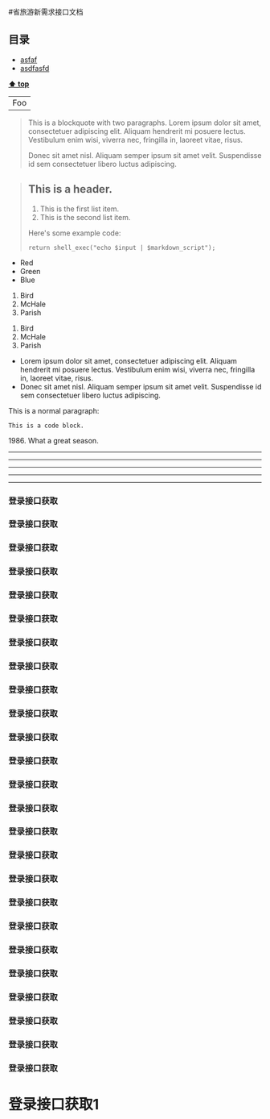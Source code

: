 

#省旅游新需求接口文档

## 目录
 - [asfaf](https://github.com/swgloomy/Provincial-Tourism-Interface-Document)
 - [asdfasfd](#登录接口获取1)
 
**[⬆ top](###-登录接口获取1)**
<table>
    <tr>
        <td>Foo</td>
    </tr>
</table>

> This is a blockquote with two paragraphs. Lorem ipsum dolor sit amet,
> consectetuer adipiscing elit. Aliquam hendrerit mi posuere lectus.
> Vestibulum enim wisi, viverra nec, fringilla in, laoreet vitae, risus.
>
> Donec sit amet nisl. Aliquam semper ipsum sit amet velit. Suspendisse
> id sem consectetuer libero luctus adipiscing.


> ## This is a header.
>
> 1.   This is the first list item.
> 2.   This is the second list item.
>
> Here's some example code:
>
>     return shell_exec("echo $input | $markdown_script");


+   Red
+   Green
+   Blue


1.  Bird
2.  McHale
3.  Parish

<ol>
<li>Bird</li>
<li>McHale</li>
<li>Parish</li>
</ol>


*   Lorem ipsum dolor sit amet, consectetuer adipiscing elit.
    Aliquam hendrerit mi posuere lectus. Vestibulum enim wisi,
    viverra nec, fringilla in, laoreet vitae, risus.
*   Donec sit amet nisl. Aliquam semper ipsum sit amet velit.
    Suspendisse id sem consectetuer libero luctus adipiscing.
    
This is a normal paragraph:

    This is a code block.
    
1986\. What a great season.


* * *

***

*****

- - -

---------------------------------------

### 登录接口获取
### 登录接口获取
### 登录接口获取
### 登录接口获取
### 登录接口获取
### 登录接口获取
### 登录接口获取
### 登录接口获取
### 登录接口获取
### 登录接口获取
### 登录接口获取
### 登录接口获取
### 登录接口获取
### 登录接口获取
### 登录接口获取
### 登录接口获取
### 登录接口获取
### 登录接口获取
### 登录接口获取
### 登录接口获取
### 登录接口获取
### 登录接口获取
### 登录接口获取
### 登录接口获取
### 登录接口获取
# 登录接口获取1

